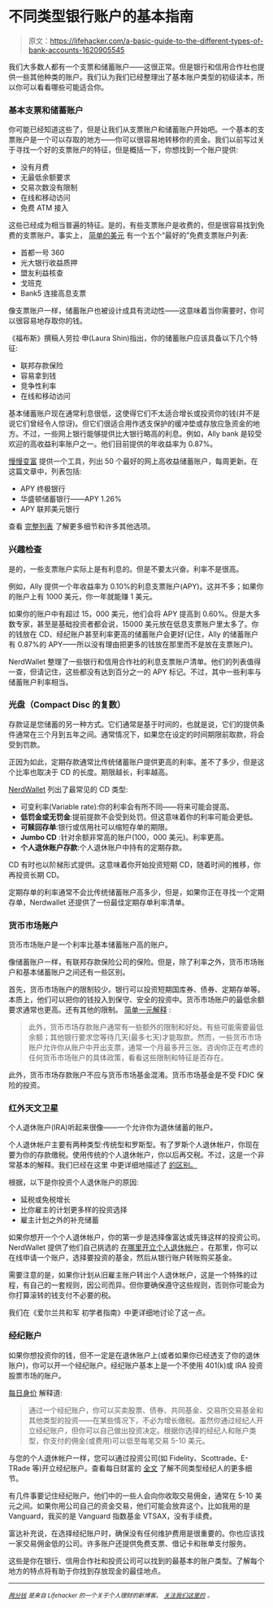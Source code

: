 # 不同类型银行账户的基本指南

> 原文：<https://lifehacker.com/a-basic-guide-to-the-different-types-of-bank-accounts-1620905545>

我们大多数人都有一个支票和储蓄账户——这很正常。但是银行和信用合作社也提供一些其他种类的账户。我们认为我们已经整理出了基本账户类型的初级读本，所以你可以看看哪些可能适合你。



### 基本支票和储蓄账户

你可能已经知道这些了，但是让我们从支票账户和储蓄账户开始吧。一个基本的支票账户是一个可以存取的地方——你可以很容易地转移你的资金。我们以前写过关于寻找一个好的支票账户的特征，但是概括一下，你想找到一个账户提供:

*   没有月费
*   无最低余额要求
*   交易次数没有限制
*   在线和移动访问
*   免费 ATM 接入

这些已经成为相当普遍的特征。是的，有些支票账户是收费的，但是很容易找到免费的支票账户。事实上， [简单的美元](http://www.thesimpledollar.com/free-checking-account/) 有一个五个“最好的”免费支票账户列表:

*   首都一号 360
*   光大银行收益质押
*   盟友利益核查
*   戈班克
*   Bank5 连接高息支票

像支票账户一样，储蓄账户也被设计成具有流动性——这意味着当你需要时，你可以很容易地存取你的钱。

《福布斯》撰稿人劳拉·申(Laura Shin)指出，你的储蓄账户应该具备以下几个特征:

*   联邦存款保险
*   容易拿到钱
*   竞争性利率
*   在线和移动访问

基本储蓄账户现在通常利息很低，这使得它们不太适合增长或投资你的钱(并不是说它们曾经令人惊讶)。但它们很适合用作透支保护的缓冲垫或存放应急资金的地方。不过，一些网上银行能够提供比大银行略高的利息。例如，Ally bank 是较受欢迎的高收益利率账户之一。他们目前提供的年收益率为 0.87%。

[慢慢变富](http://www.getrichslowly.org/blog/2014/04/02/which-online-high-yield-savings-account-is-best/) 提供一个工具，列出 50 个最好的网上高收益储蓄账户，每周更新。在这篇文章中，列表包括:

*   APY 终极银行
*   华盛顿储蓄银行——APY 1.26%
*   APY 联邦美元银行

查看 [完整列表](http://www.getrichslowly.org/blog/2014/04/02/which-online-high-yield-savings-account-is-best/) 了解更多细节和许多其他选项。

### 兴趣检查

是的，一些支票账户实际上是有利息的。但是不要太兴奋。利率不是很高。

例如，Ally 提供一个年收益率为 0.10%的利息支票账户(APY)。这并不多；如果你的账户上有 1000 美元，你一年就能赚 1 美元。

如果你的账户中有超过 15，000 美元，他们会将 APY 提高到 0.60%。但是大多数专家，甚至是基础投资者都会说，15000 美元放在低息支票账户里太多了。你的钱放在 CD、经纪账户甚至利率更高的储蓄账户会更好(记住，Ally 的储蓄账户有 0.87%的 APY——所以没有理由把更多的钱放在那里而不是放在支票账户)。

NerdWallet 整理了一些银行和信用合作社的利息支票账户清单。他们的列表值得一查，但请记住，这些都没有达到百分之一的 APY 标记。不过，其中一些利率与储蓄账户利率相当。

### 光盘（Compact Disc 的复数）

存款证是您储蓄的另一种方式。它们通常是基于时间的，也就是说，它们的提供条件通常在三个月到五年之间。通常情况下，如果您在设定的时间期限前取款，将会受到罚款。

正因为如此，定期存款通常比传统储蓄账户提供更高的利率。差不了多少，但是这个比率也取决于 CD 的长度。期限越长，利率越高。

[NerdWallet](http://www.nerdwallet.com/blog/banking/savings-101-cd-certificate-deposit/) 列出了最常见的 CD 类型:

*   可变利率(Variable rate):你的利率会有所不同——将来可能会提高。
*   **低罚金或无罚金**:提前提款不会受到处罚。但这意味着你的利率可能会更低。
*   **可赎回存单**:银行或信用社可以缩短存单的期限。
*   **Jumbo CD** :针对余额非常高的账户(100，000 美元)。利率更高。
*   **个人退休账户存款**:个人退休账户中持有的定期存款。

CD 有时也以阶梯形式提供。这意味着你开始投资短期 CD，随着时间的推移，你再投资长期 CD。

定期存单的利率通常不会比传统储蓄账户高多少，但是，如果你正在寻找一个定期存单，Nerdwallet 还提供了一份最佳定期存单利率清单。

### 货币市场账户

货币市场账户是一个利率比基本储蓄账户高的账户。

像储蓄账户一样，有联邦存款保险公司的保险。但是，除了利率之外，货币市场账户和基本储蓄账户之间还有一些区别。

首先，货币市场账户的限制较少。银行可以投资短期国库券、债券、定期存单等。本质上，他们可以把你的钱投入到保守、安全的投资中。货币市场账户的最低余额要求通常也更高。还有其他的限制。 [简单一元解释](http://www.thesimpledollar.com/personal-finance-101-money-market-accounts-versus-normal-savings-accounts/) :

> 此外，货币市场存款账户通常有一些额外的限制和好处。有些可能需要最低余额；其他银行要求您等待几天(最多七天)才能取款。然而，一些货币市场账户允许你从账户中开出支票，通常一个月最多开三张。咨询你正在考虑的任何货币市场账户的具体政策，看看这些限制和特征是否存在。

此外，货币市场存款账户不应与货币市场基金混淆。货币市场基金是不受 FDIC 保险的投资。

### 红外天文卫星

个人退休账户(IRA)听起来很像——一个允许你为退休储蓄的账户。

个人退休帐户主要有两种类型:传统型和罗斯型。有了罗斯个人退休帐户，你现在要为你的存款缴税。使用传统的个人退休帐户，你以后再交税。不过，这是一个非常基本的解释。我们已经在这里 中更详细地描述了 [的区别。](https://lifehacker.com/a-beginner-s-guide-to-opening-an-ira-1607498930)

根据，以下是你投资个人退休账户的原因:

*   延税或免税增长
*   比你雇主的计划更多样的投资选择
*   雇主计划之外的补充储蓄

如果你想开一个个人退休帐户，你的第一步是选择像富达或先锋这样的投资公司。NerdWallet 提供了他们自己挑选的 [在哪里开立个人退休帐户](http://www.nerdwallet.com/blog/investing/2013/how-where-to-open-a-roth-ira-account/) 。在那里，你可以在线申请一个账户，选择要投资的基金，然后从银行账户转账购买基金。

需要注意的是，如果你计划从旧雇主账户转出个人退休帐户，这是一个特殊的过程，有自己的一套规则，因公司而异。但你要确保遵守这些规则，否则你可能会为你打算滚转的钱支付不必要的税。

我们在《爱尔兰共和军 初学者指南》中更详细地讨论了这一点。

### 经纪账户

如果你想投资你的钱，但不一定是在退休账户上(或者如果你已经透支了你的退休账户)，你可以开一个经纪账户。经纪账户基本上是一个不使用 401(k)或 IRA 投资股票市场的账户。

[每日身价](http://www.dailyworth.com/posts/1888-what-is-a-brokerage-account) 解释道:

> 通过一个经纪账户，你可以买卖股票、债券、共同基金、交易所交易基金和其他类型的投资——在某些情况下，不必为增长缴税。虽然你通过经纪人开立经纪账户，但你可以自己做出投资决定。根据你选择的经纪人和账户类型，你支付的佣金(或费用)可以低至每笔交易 5-10 美元。

与您的个人退休帐户一样，您可以通过投资公司(如 Fidelity、Scottrade、E-TRade 等)开立经纪账户。查看每日财富的 [全文](http://www.dailyworth.com/posts/1888-what-is-a-brokerage-account) 了解不同类型经纪人的更多细节。

有几件事要记住经纪账户。他们中的一些人会向你收取交易佣金，通常在 5-10 美元之间。如果你用公司自己的资金交易，他们可能会放弃这个。比如我用的是 Vanguard，我买的是 Vanguard 指数基金 VTSAX，没有手续费。

富达补充说，在选择经纪账户时，确保没有任何维护费用是很重要的。你也应该找一家交易佣金低的公司。许多账户还提供免费支票、借记卡和账单支付服务。

这些是你在银行、信用合作社和投资公司可以找到的最基本的账户类型。了解每个地方的特点将有助于你找到存放现金的最佳地点。

* * *

[*<small>两分钱</small>*](http://twocents.lifehacker.com/) *<small>是来自 Lifehacker 的一个关于个人理财的新博客。</small>* [*<small>关注我们这里的</small>*](https://twitter.com/TwoCentsLH) <small>*。*</small>